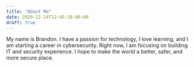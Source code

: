 ```yaml
---
title: "About Me"
date: 2020-12-14T12:45:18-06:00
draft: true
---
```


My name is Brandon. I have a passion for technology, I love learning, and
I am starting a career in cybersecurity.
Right now, I am focusing on building IT and security experience.
I hope to make the world a better, safer, and more secure place.

